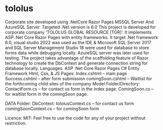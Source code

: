 # tololus
Corporate site developed using .NetCore Razor Pages MSSQL Server And AzureSQL Server. Targeted .Net version is 6.0
This project is developed for corporate company ‘TOLOLUS GLOBAL RESOURCE [TGR]’. 
It implements ASP .Net Core Razor Pages with entity frameworks.
It target .Net framework 6.0, visual studio 2022 was used as the IDE & Microsoft SQL Server 2017 and SQL Server Management Studio 18 were used for database to store forms data while debugging locally. 
AzureSQL server was later used for testing.
The project takes advantage of the scaffolding feature of Razor technology to create the DbContext and generate connection string for database locally.
Languages.
ASP .Net Core Razor Pages
C#
Entity Framework
Html, Css, & JS
Pages:
Index.cshtml – main page
Success.cshtml – after form submission
comingSoon.cshtml – Waitlist for the forthcoming child sites of the company
Model Folder/Directory:
ContactForm.cs – for contact us form in the index page.
ComingSoon.cs – for waitlist form in the comingSoon page.

DATA Folder: DbContext:
 tololusContext.cs – for contact us form
comingSoonContext.cs – for comingSoon form

Licence:
MIT:
Feel free to use the code for any of your project without restriction. 
